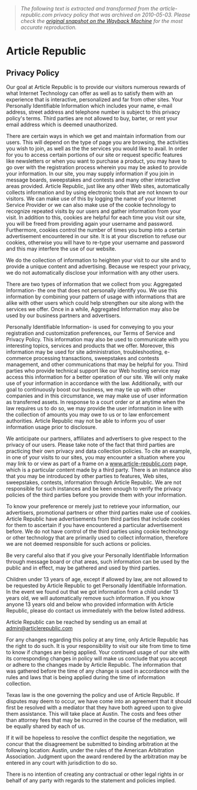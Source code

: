 > *The following text is extracted and transformed from the article-republic.com privacy policy that was archived on 2010-05-03. Please check the [original snapshot on the Wayback Machine](https://web.archive.org/web/20100503134137id_/http%3A//www.article-republic.com/privacy.php) for the most accurate reproduction.*

# Article Republic

##  Privacy Policy

Our goal at Article Republic is to provide our visitors numerous rewards of what Internet Technology can offer as well as to satisfy them with an experience that is interactive, personalized and far from other sites. Your Personally Identifiable Information which includes your name, e-mail address, street address and telephone number is subject to this privacy policy's terms. Third parties are not allowed to buy, barter, or rent your email address which is deemed unauthorized.

There are certain ways in which we get and maintain information from our users. This will depend on the type of page you are browsing, the activities you wish to join, as well as the the services you would like to avail. In order for you to access certain portions of our site or request specific features like newsletters or when you want to purchase a product, you may have to go over with the registration process wherein you may be asked to provide your information. In our site, you may supply information if you join in message boards, sweepstakes and contests and many other interactive areas provided. Article Republic, just like any other Web sites, automatically collects information and by using electronic tools that are not known to our visitors. We can make use of this by logging the name of your Internet Service Provider or we can also make use of the cookie technology to recognize repeated visits by our users and gather information from your visit. In addition to this, cookies are helpful for each time you visit our site, you will be freed from providing again your username and password. Furthermore, cookies control the number of times you bump into a certain advertisement encountered in our site. It is at your discretion to refuse our cookies, otherwise you will have to re-type your username and password and this may interfere the use of our website.

We do the collection of information to heighten your visit to our site and to provide a unique content and advertising. Because we respect your privacy, we do not automatically disclose your information with any other users.

There are two types of information that we collect from you: Aggregated Information- the one that does not personally identify you. We use this information by combining your pattern of usage with informations that are alike with other users which could help strengthen our site along with the services we offer. Once in a while, Aggregated Information may also be used by our business partners and advertisers. 

Personally Identifiable Information- is used for conveying to you your registration and customization preferences, our Terms of Service and Privacy Policy. This information may also be used to communicate with you interesting topics, services and products that we offer. Moreover, this information may be used for site administration, troubleshooting, e-commerce processing transactions, sweepstakes and contests management, and other communications that may be helpful for you. Third parties who provide technical support like our Web hosting service may access this information for a better operation of our site. We will only make use of your information in accordance with the law. Additionally, with our goal to continuously boost our business, we may tie up with other companies and in this circumstance, we may make use of user information as transferred assets. In response to a court order or at anytime when the law requires us to do so, we may provide the user information in line with the collection of amounts you may owe to us or to law enforcement authorities. Article Republic may not be able to inform you of user information usage prior to disclosure.

We anticipate our partners, affiliates and advertisers to give respect to the privacy of our users. Please take note of the fact that third parties are practicing their own privacy and data collection policies. To cite an example, in one of your visits to our sites, you may encounter a situation where you may link to or view as part of a frame on a www.article-republic.com page, which is a particular content made by a third party. There is an instance also that you may be introduced by other parties to features, Web sites, sweepstakes, contests, information through Article Republic. We are not responsible for such instances and be keen enough to verify the privacy policies of the third parties before you provide them with your information. 

To know your preference or merely just to retrieve your information, our advertisers, promotional partners or other third parties make use of cookies. Article Republic have advertisements from third parties that include cookies for them to ascertain if you have encountered a particular advertisement before. We do not have control of the third parties using cookie technology or other technology that are primarily used to collect information, therefore we are not deemed responsible for such actions or policies.

Be very careful also that if you give your Personally Identifiable Information through message board or chat areas, such information can be used by the public and in effect, may be gathered and used by third parties. 

Children under 13 years of age, except if allowed by law, are not allowed to be requested by Article Republic to get Personally Identifiable Information. In the event we found out that we got information from a child under 13 years old, we will automatically remove such information. If you know anyone 13 years old and below who provided information with Article Republic, please do contact us immediately with the below listed address. 

Article Republic can be reached by sending us an email at admin@articlerepublic.com 

For any changes regarding this policy at any time, only Article Republic has the right to do such. It is your responsibility to visit our site from time to time to know if changes are being applied. Your continued usage of our site with its corresponding changes in policy will make us conclude that you accept or adhere to the changes made by Article Republic. The information that was gathered before the time of any change is used in accordance with the rules and laws that is being applied during the time of information collection.

Texas law is the one governing the policy and use of Article Republic. If disputes may deem to occur, we have come into an agreement that it should first be resolved with a mediator that they have both agreed upon to give them assistance. This will take place at Austin. The costs and fees other than attorney fees that may be incurred in the course of the mediation, will be equally shared by each of us.

If it will be hopeless to resolve the conflict despite the negotiation, we concur that the disagreement be submitted to binding arbitration at the following location: Austin, under the rules of the American Arbitration Association. Judgment upon the award rendered by the arbitration may be entered in any court with jurisdiction to do so.

There is no intention of creating any contractual or other legal rights in or behalf of any party with regards to the statement and policies implied. 
